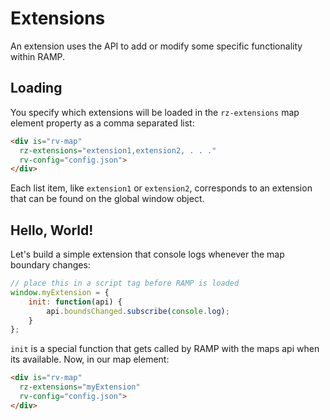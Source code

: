 # Extensions

An extension uses the API to add or modify some specific functionality within RAMP. 

## Loading

You specify which extensions will be loaded in the `rz-extensions` map element property as a comma separated list:

```html
<div is="rv-map"
  rz-extensions="extension1,extension2, . . ."
  rv-config="config.json">
</div>
```

Each list item, like `extension1` or `extension2`, corresponds to an extension that can be found on the global window object.

## Hello, World!

Let's build a simple extension that console logs whenever the map boundary changes:

```js
// place this in a script tag before RAMP is loaded
window.myExtension = {
    init: function(api) {
        api.boundsChanged.subscribe(console.log);
    }
};
```

`init` is a special function that gets called by RAMP with the maps api when its available. Now, in our map element:

```html
<div is="rv-map"
  rz-extensions="myExtension"
  rv-config="config.json">
</div>
```




